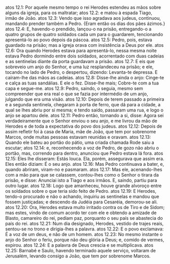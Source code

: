 atos 12.1: Por aquele mesmo tempo o rei Herodes estendeu as mãos sobre alguns da igreja, para os maltratar;
atos 12.2: e matou à espada Tiago, irmão de João.
atos 12.3: Vendo que isso agradava aos judeus, continuou, mandando prender também a Pedro. {Eram então os dias dos pães ázimos.}
atos 12.4: E, havendo-o prendido, lançou-o na prisão, entregando-o a quatro grupos de quatro soldados cada um para o guardarem, tencionando apresentá-lo ao povo depois da páscoa.
atos 12.5: Pedro, pois, estava guardado na prisão; mas a igreja orava com insistência a Deus por ele.
atos 12.6: Ora quando Herodes estava para apresentá-lo, nessa mesma noite estava Pedro dormindo entre dois soldados, acorrentado com duas cadeias e as sentinelas diante da porta guardavam a prisão.
atos 12.7: E eis que sobreveio um anjo do Senhor, e uma luz resplandeceu na prisão; e ele, tocando no lado de Pedro, o despertou, dizendo: Levanta-te depressa. E caíram-lhe das mãos as cadeias.
atos 12.8: Disse-lhe ainda o anjo: Cinge-te e calça as tuas sandálias. E ele o fez. Disse-lhe mais; Cobre-te com a tua capa e segue-me.
atos 12.9: Pedro, saindo, o seguia, mesmo sem compreender que era real o que se fazia por intermédio de um anjo, julgando que era uma visão.
atos 12.10: Depois de terem passado a primeira e a segunda sentinela, chegaram à porta de ferro, que dá para a cidade, a qual se lhes abriu por si mesma; e tendo saído, passaram uma rua, e logo o anjo se apartou dele.
atos 12.11: Pedro então, tornando a si, disse: Agora sei verdadeiramente que o Senhor enviou o seu anjo, e me livrou da mão de Herodes e de toda a expectativa do povo dos judeus.
atos 12.12: Depois de assim refletir foi à casa de Maria, mãe de João, que tem por sobrenome Marcos, onde muitas pessoas estavam reunidas e oravam.
atos 12.13: Quando ele bateu ao portão do pátio, uma criada chamada Rode saiu a escutar;
atos 12.14: e, reconhecendo a voz de Pedro, de gozo não abriu o portão, mas, correndo para dentro, anunciou que Pedro estava lá fora.
atos 12.15: Eles lhe disseram: Estás louca. Ela, porém, assegurava que assim era. Eles então diziam: É o seu anjo.
atos 12.16: Mas Pedro continuava a bater, e, quando abriram, viram-no e pasmaram.
atos 12.17: Mas ele, acenando-lhes com a mão para que se calassem, contou-lhes como o Senhor o tirara da prisão, e disse: Anunciai isto a Tiago e aos irmãos. E, saindo, partiu para outro lugar.
atos 12.18: Logo que amanheceu, houve grande alvoroço entre os soldados sobre o que teria sido feito de Pedro.
atos 12.19: E Herodes, tendo-o procurado e não o achando, inquiriu as sentinelas e mandou que fossem justiçadas; e descendo da Judéia para Cesaréia, demorou-se ali.
atos 12.20: Ora, Herodes estava muito irritado contra os de Tiro e de Sidom; mas estes, vindo de comum acordo ter com ele e obtendo a amizade de Blasto, camareiro do rei, pediam paz, porquanto o seu país se abastecia do país do rei.
atos 12.21: Num dia designado, Herodes, vestido de trajes reais, sentou-se no trono e dirigia-lhes a palavra.
atos 12.22: E o povo exclamava: É a voz de um deus, e não de um homem.
atos 12.23: No mesmo instante o anjo do Senhor o feriu, porque não deu glória a Deus; e, comido de vermes, expirou.
atos 12.24: E a palavra de Deus crescia e se multiplicava.
atos 12.25: Barnabé e Saulo, havendo terminado aquele serviço, voltaram de Jerusalém, levando consigo a João, que tem por sobrenome Marcos.
